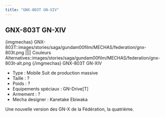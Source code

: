 ```yaml
---
title: "GNX-803T GN-XIV"
---
```


GNX-803T GN-XIV
---------------


{imgmechas}
GNX-803T::images/stories/saga/gundam00film/MECHAS/federation/gnx-803t.png
||||
Couleurs Alternatives::images/stories/saga/gundam00film/MECHAS/federation/gnx-803t-alt.png
{/imgmechas}
GNX-803T GN-XIV


* Type : Mobile Suit de production massive
* Taille : ?
* Poids : ?
* Equipements spéciaux : GN-Drive[T]
* Armement : ?
* Mecha designer : Kanetake Ebiwaka


Une nouvelle version des GN-X de la Fédération, la quatrième.

